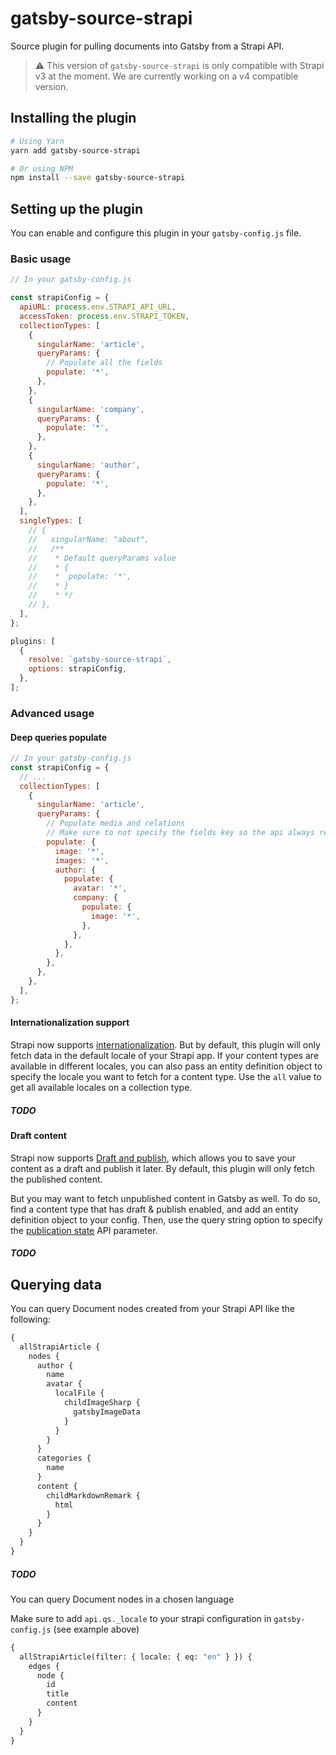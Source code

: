 # gatsby-source-strapi

Source plugin for pulling documents into Gatsby from a Strapi API.

> ⚠️ This version of `gatsby-source-strapi` is only compatible with Strapi v3 at the moment. We are currently working on a v4 compatible version.

## Installing the plugin

```sh
# Using Yarn
yarn add gatsby-source-strapi

# Or using NPM
npm install --save gatsby-source-strapi
```

## Setting up the plugin

You can enable and configure this plugin in your `gatsby-config.js` file.

### Basic usage

```javascript
// In your gatsby-config.js

const strapiConfig = {
  apiURL: process.env.STRAPI_API_URL,
  accessToken: process.env.STRAPI_TOKEN,
  collectionTypes: [
    {
      singularName: 'article',
      queryParams: {
        // Populate all the fields
        populate: '*',
      },
    },
    {
      singularName: 'company',
      queryParams: {
        populate: '*',
      },
    },
    {
      singularName: 'author',
      queryParams: {
        populate: '*',
      },
    },
  ],
  singleTypes: [
    // {
    //   singularName: "about",
    //   /**
    //    * Default queryParams value
    //    * {
    //    *  populate: '*',
    //    * }
    //    * */
    // },
  ],
};

plugins: [
  {
    resolve: `gatsby-source-strapi`,
    options: strapiConfig,
  },
];
```

### Advanced usage

#### Deep queries populate

```javascript
// In your gatsby-config.js
const strapiConfig = {
  // ...
  collectionTypes: [
    {
      singularName: 'article',
      queryParams: {
        // Populate media and relations
        // Make sure to not specify the fields key so the api always returns the updatedAt
        populate: {
          image: '*',
          images: '*',
          author: {
            populate: {
              avatar: '*',
              company: {
                populate: {
                  image: '*',
                },
              },
            },
          },
        },
      },
    },
  ],
};
```

#### Internationalization support

Strapi now supports [internationalization](https://strapi.io/documentation/developer-docs/latest/development/plugins/i18n.html#installation). But by default, this plugin will only fetch data in the default locale of your Strapi app. If your content types are available in different locales, you can also pass an entity definition object to specify the locale you want to fetch for a content type. Use the `all` value to get all available locales on a collection type.

##### TODO

#### Draft content

Strapi now supports [Draft and publish](https://strapi.io/documentation/developer-docs/latest/concepts/draft-and-publish.html#draft-and-publish), which allows you to save your content as a draft and publish it later. By default, this plugin will only fetch the published content.

But you may want to fetch unpublished content in Gatsby as well. To do so, find a content type that has draft & publish enabled, and add an entity definition object to your config. Then, use the query string option to specify the [publication state](https://strapi.io/documentation/developer-docs/latest/developer-resources/content-api/content-api.html#publication-state) API parameter.

##### TODO

## Querying data

You can query Document nodes created from your Strapi API like the following:

```graphql
{
  allStrapiArticle {
    nodes {
      author {
        name
        avatar {
          localFile {
            childImageSharp {
              gatsbyImageData
            }
          }
        }
      }
      categories {
        name
      }
      content {
        childMarkdownRemark {
          html
        }
      }
    }
  }
}
```

##### TODO

You can query Document nodes in a chosen language

Make sure to add `api.qs._locale` to your strapi configuration in `gatsby-config.js` (see example above)

```graphql
{
  allStrapiArticle(filter: { locale: { eq: "en" } }) {
    edges {
      node {
        id
        title
        content
      }
    }
  }
}
```
